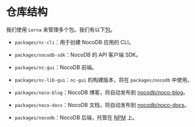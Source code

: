 # 仓库结构

我们使用 `Lerna` 来管理多个包。我们有以下[包](https://github.com/nocodb/nocodb/tree/master/packages)。

- `packages/nc-cli`：用于创建 NocoDB 应用的 CLI。
  
- `packages/nocodb-sdk`：NocoDB 的 API 客户端 SDK。
  
- `packages/nc-gui`：NocoDB 前端。
  
- `packages/nc-lib-gui`：`nc-gui` 的构建版本，将在 `packages/nocodb` 中使用。
  
- `packages/noco-blog`：NocoDB 博客，将自动发布到 [nocodb/noco-blog](https://github.com/nocodb/noco-blog)。
  
- `packages/noco-docs`：NocoDB 文档，将自动发布到 [nocodb/noco-docs](https://github.com/nocodb/noco-docs)。
  
- `packages/nocodb`：NocoDB 后端，托管在 [NPM](https://www.npmjs.com/package/nocodb) 上。